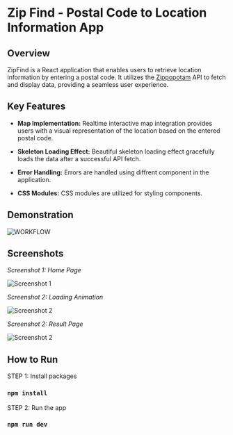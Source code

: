 # Zip Find - Postal Code to Location Information App

## Overview

ZipFind is a React application that enables users to retrieve location information by entering a postal code. It utilizes the [Zippopotam](https://api.zippopotam.us) API to fetch and display data, providing a seamless user experience.

## Key Features

- **Map Implementation:** Realtime interactive map integration provides users with a visual representation of the location based on the entered postal code.

- **Skeleton Loading Effect:** Beautiful skeleton loading effect gracefully loads the data after a successful API fetch.

- **Error Handling:** Errors are handled using diffrent component in the application.

- **CSS Modules:** CSS modules are utilized for styling components.

## Demonstration

![WORKFLOW](https://i.imgur.com/SFpPoVa.gif)

## Screenshots

_Screenshot 1: Home Page_

![Screenshot 1](https://i.imgur.com/iMR3bb9.png)

_Screenshot 2: Loading Animation_

![Screenshot 2](https://i.imgur.com/p3jpZ5P.png)

_Screenshot 2: Result Page_

![Screenshot 2](https://i.imgur.com/3pEQJgT.png)

## How to Run

STEP 1: Install packages

### `npm install`

STEP 2: Run the app

### `npm run dev`
